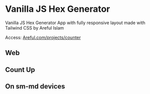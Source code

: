 <!-- @format -->

# Vanilla JS Hex Generator

Vanilla JS Hex Generator App with fully responsive layout made with Tailwind CSS by Areful Islam

Access: [Areful.com/projects/counter](http://areful.com/projects/hex-gen/)

## Web

## Count Up

## On sm-md devices
